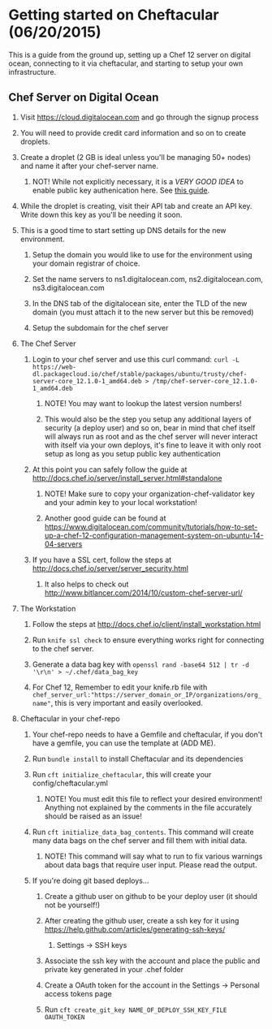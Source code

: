 # Getting started on Cheftacular (06/20/2015)

This is a guide from the ground up, setting up a Chef 12 server on digital ocean, connecting to it via cheftacular, and starting to setup your own infrastructure.

## Chef Server on Digital Ocean

1. Visit https://cloud.digitalocean.com and go through the signup process

2. You will need to provide credit card information and so on to create droplets.

3. Create a droplet (2 GB is ideal unless you'll be managing 50+ nodes) and name it after your chef-server name.

    1. NOT! While not explicitly necessary, it is a *VERY GOOD IDEA* to enable public key authenication here. See [this guide](https://www.digitalocean.com/community/tutorials/how-to-use-ssh-keys-with-digitalocean-droplets).

4. While the droplet is creating, visit their API tab and create an API key. Write down this key as you'll be needing it soon.

5. This is a good time to start setting up DNS details for the new environment. 

    1. Setup the domain you would like to use for the environment using your domain registrar of choice.

    2. Set the name servers to ns1.digitalocean.com, ns2.digitalocean.com, ns3.digitalocean.com

    3. In the DNS tab of the digitalocean site, enter the TLD of the new domain (you must attach it to the new server but this be removed)

    4. Setup the subdomain for the chef server

6. The Chef Server

    1. Login to your chef server and use this curl command: `curl -L https://web-dl.packagecloud.io/chef/stable/packages/ubuntu/trusty/chef-server-core_12.1.0-1_amd64.deb > /tmp/chef-server-core_12.1.0-1_amd64.deb`

        1. NOTE! You may want to lookup the latest version numbers!

        2. This would also be the step you setup any additional layers of security (a deploy user) and so on, bear in mind that chef itself will always run as root and as the chef server will never interact with itself via your own deploys, it's fine to leave it with only root setup as long as you setup public key authentication

    2. At this point you can safely follow the guide at http://docs.chef.io/server/install_server.html#standalone

        1. NOTE! Make sure to copy your organization-chef-validator key and your admin key to your local workstation!

        2. Another good guide can be found at https://www.digitalocean.com/community/tutorials/how-to-set-up-a-chef-12-configuration-management-system-on-ubuntu-14-04-servers

    3. If you have a SSL cert, follow the steps at http://docs.chef.io/server/server_security.html

        1. It also helps to check out http://www.bitlancer.com/2014/10/custom-chef-server-url/

7. The Workstation

    1. Follow the steps at http://docs.chef.io/client/install_workstation.html

    2. Run `knife ssl check` to ensure everything works right for connecting to the chef server.

    3. Generate a data bag key with `openssl rand -base64 512 | tr -d '\r\n' > ~/.chef/data_bag_key`

    4. For Chef 12, Remember to edit your knife.rb file with `chef_server_url:"https://server_domain_or_IP/organizations/org_name"`, this is very important and easily overlooked.

8. Cheftacular in your chef-repo

    1. Your chef-repo needs to have a Gemfile and cheftacular, if you don't have a gemfile, you can use the template at (ADD ME).

    2. Run `bundle install` to install Cheftacular and its dependencies

    2. Run `cft initialize_cheftacular`, this will create your config/cheftacular.yml

        1. NOTE! You must edit this file to reflect your desired environment! Anything not explained by the comments in the file accurately should be raised as an issue!

    3. Run `cft initialize_data_bag_contents`. This command will create many data bags on the chef server and fill them with initial data.

        1. NOTE! This command will say what to run to fix various warnings about data bags that require user input. Please read the output.

    4. If you're doing git based deploys...

        1. Create a github user on github to be your deploy user (it should not be yourself!)

        2. After creating the github user, create a ssh key for it using https://help.github.com/articles/generating-ssh-keys/

            1. Settings -> SSH keys

        3. Associate the ssh key with the account and place the public and private key generated in your .chef folder

        4. Create a OAuth token for the account in the Settings -> Personal access tokens page

        5. Run `cft create_git_key NAME_OF_DEPLOY_SSH_KEY_FILE OAUTH_TOKEN`